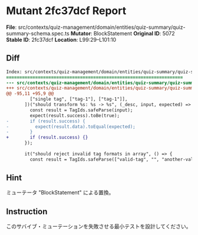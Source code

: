 # Mutant 2fc37dcf Report

**File**: src/contexts/quiz-management/domain/entities/quiz-summary/quiz-summary-schema.spec.ts
**Mutator**: BlockStatement
**Original ID**: 5072
**Stable ID**: 2fc37dcf
**Location**: L99:29–L101:10

## Diff

```diff
Index: src/contexts/quiz-management/domain/entities/quiz-summary/quiz-summary-schema.spec.ts
===================================================================
--- src/contexts/quiz-management/domain/entities/quiz-summary/quiz-summary-schema.spec.ts	original
+++ src/contexts/quiz-management/domain/entities/quiz-summary/quiz-summary-schema.spec.ts	mutated #5072
@@ -95,11 +95,9 @@
         ["single tag", ["tag-1"], ["tag-1"]],
       ])("should transform %s: %s -> %s", (_desc, input, expected) => {
         const result = TagIds.safeParse(input);
         expect(result.success).toBe(true);
-        if (result.success) {
-          expect(result.data).toEqual(expected);
-        }
+        if (result.success) {}
       });
 
       it("should reject invalid tag formats in array", () => {
         const result = TagIds.safeParse(["valid-tag", "", "another-valid"]);
```

## Hint

ミューテータ "BlockStatement" による置換。

## Instruction

このサバイブ・ミューテーションを失敗させる最小テストを設計してください。
